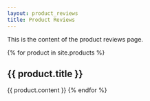 ```yaml
---
layout: product_reviews
title: Product Reviews
---
```


This is the content of the product reviews page.

{% for product in site.products %}
## {{ product.title }}

{{ product.content }}
{% endfor %}
